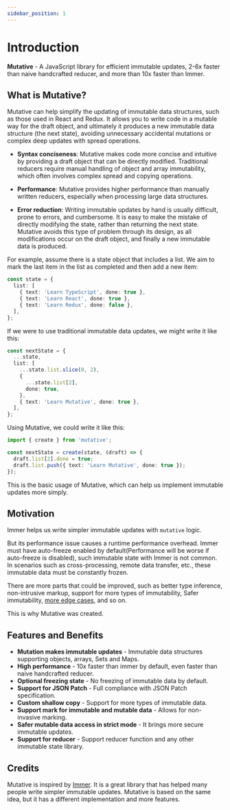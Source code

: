 ```yaml
---
sidebar_position: 1
---
```


# Introduction

**Mutative** - A JavaScript library for efficient immutable updates, 2-6x faster than naive handcrafted reducer, and more than 10x faster than Immer.

## What is Mutative?

Mutative can help simplify the updating of immutable data structures, such as those used in React and Redux. It allows you to write code in a mutable way for the draft object, and ultimately it produces a new immutable data structure (the next state), avoiding unnecessary accidental mutations or complex deep updates with spread operations.

- **Syntax conciseness**: Mutative makes code more concise and intuitive by providing a draft object that can be directly modified. Traditional reducers require manual handling of object and array immutability, which often involves complex spread and copying operations.

- **Performance**: Mutative provides higher performance than manually written reducers, especially when processing large data structures.

- **Error reduction**: Writing immutable updates by hand is usually difficult, prone to errors, and cumbersome. It is easy to make the mistake of directly modifying the state, rather than returning the next state. Mutative avoids this type of problem through its design, as all modifications occur on the draft object, and finally a new immutable data is produced.

For example, assume there is a state object that includes a list. We aim to mark the last item in the list as completed and then add a new item:

```ts
const state = {
  list: [
    { text: 'Learn TypeScript', done: true },
    { text: 'Learn React', done: true },
    { text: 'Learn Redux', done: false },
  ],
};
```

If we were to use traditional immutable data updates, we might write it like this:

```ts
const nextState = {
  ...state,
  list: [
    ...state.list.slice(0, 2),
    {
      ...state.list[2],
      done: true,
    },
    { text: 'Learn Mutative', done: true },
  ],
};
```

Using Mutative, we could write it like this:

```ts
import { create } from 'mutative';

const nextState = create(state, (draft) => {
  draft.list[2].done = true;
  draft.list.push({ text: 'Learn Mutative', done: true });
});
```

This is the basic usage of Mutative, which can help us implement immutable updates more simply.

## Motivation

Immer helps us write simpler immutable updates with `mutative` logic.

But its performance issue causes a runtime performance overhead. Immer must have auto-freeze enabled by default(Performance will be worse if auto-freeze is disabled), such immutable state with Immer is not common. In scenarios such as cross-processing, remote data transfer, etc., these immutable data must be constantly frozen.

There are more parts that could be improved, such as better type inference, non-intrusive markup, support for more types of immutability, Safer immutability, [more edge cases](https://github.com/unadlib/mutative/blob/main/test/immer-non-support.test.ts), and so on.

This is why Mutative was created.

## Features and Benefits

- **Mutation makes immutable updates** - Immutable data structures supporting objects, arrays, Sets and Maps.
- **High performance** - 10x faster than immer by default, even faster than naive handcrafted reducer.
- **Optional freezing state** - No freezing of immutable data by default.
- **Support for JSON Patch** - Full compliance with JSON Patch specification.
- **Custom shallow copy** - Support for more types of immutable data.
- **Support mark for immutable and mutable data** - Allows for non-invasive marking.
- **Safer mutable data access in strict mode** - It brings more secure immutable updates.
- **Support for reducer** - Support reducer function and any other immutable state library.

## Credits

Mutative is inspired by [Immer](https://immerjs.github.io/immer/). It is a great library that has helped many people write simpler immutable updates. Mutative is based on the same idea, but it has a different implementation and more features.
